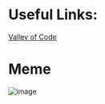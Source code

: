 
# Useful Links: 
[Valley of Code](https://thevalleyofcode.com/http/2-http-methods)


# Meme
![image](https://github.com/RadhiRasho/BST-Algos/assets/54078496/bee9ccd0-bb55-49d1-a483-261bdb472eb5)
